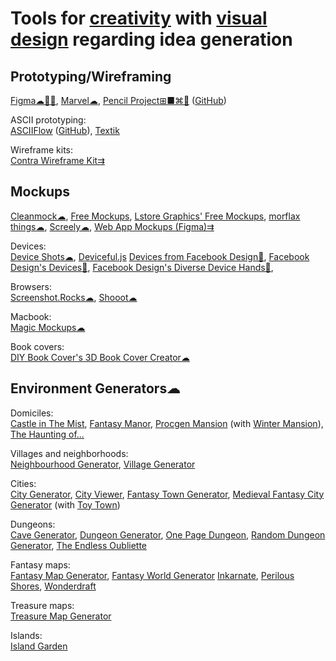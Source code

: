 
# Tools for [creativity](https://adequate.life/creativity/) with [visual design](https://notageni.us/design/) regarding idea generation

## Prototyping/Wireframing

[Figma☁🍎🤖](https://www.figma.com/),
[Marvel☁](https://marvelapp.com/),
[Pencil Project⊞■⌘🐧](https://pencil.evolus.vn/) ([GitHub](https://github.com/evolus/pencil))

ASCII prototyping:  
[ASCIIFlow](https://asciiflow.com/#/) ([GitHub](https://github.com/lewish/asciiflow)),
[Textik](https://textik.com/)

Wireframe kits:  
[Contra Wireframe Kit⇉](https://contrauikit.com/)

## Mockups

[Cleanmock☁](https://cleanmock.com/),
[Free Mockups](https://www.ls.graphics/free-mockups),
[Lstore Graphics' Free Mockups](https://www.ls.graphics/free-mockups),
[morflax things☁](https://things.morflax.com/),
[Screely☁](https://www.screely.com/),
[Web App Mockups (Figma)⇉](https://www.figma.com/community/file/945035983482109746)

Devices:  
[Device Shots☁](https://deviceshots.com/),
[Deviceful.js](https://deviceful.app/)
[Devices from Facebook Design🧛](https://design.facebook.com/toolsandresources/devices),
[Facebook Design's Devices🧛](https://facebook.design/devices),
[Facebook Design's Diverse Device Hands🧛](https://facebook.design/handskit),

Browsers:  
[Screenshot.Rocks☁](https://screenshot.rocks/),
[Shooot☁](https://shooot.bourhaouta.com/)

Macbook:  
[Magic Mockups☁](https://magicmockups.com/)

Book covers:  
[DIY Book Cover's 3D Book Cover Creator☁](https://diybookcovers.com/3Dmockups/)

## Environment Generators☁

Domiciles:  
[Castle in The Mist](https://watabou.itch.io/castle-in-the-mist),
[Fantasy Manor](https://watabou.itch.io/fantasy-manor),
[Procgen Mansion](https://watabou.itch.io/procgen-mansion) (with [Winter Mansion](https://watabou.itch.io/winter-mansion)),
[The Haunting of...](https://watabou.itch.io/the-haunting-of)

Villages and neighborhoods:  
[Neighbourhood Generator](https://watabou.itch.io/neighbourhood),
[Village Generator](https://watabou.itch.io/village-generator)

Cities:  
[City Generator](https://www.oskarstalberg.com/game/CityGenerator/),
[City Viewer](https://watabou.itch.io/city-viewer),
[Fantasy Town Generator](https://donjon.bin.sh/fantasy/town/),
[Medieval Fantasy City Generator](https://watabou.itch.io/medieval-fantasy-city-generator) (with [Toy Town](https://watabou.itch.io/toy-town))

Dungeons:  
[Cave Generator](https://www.myth-weavers.com/generators/cave),
[Dungeon Generator](https://www.myth-weavers.com/generate_dungeon.php),
[One Page Dungeon](https://watabou.itch.io/one-page-dungeon),
[Random Dungeon Generator](https://donjon.bin.sh/fantasy/dungeon/),
[The Endless Oubliette](https://oubliette.bin.sh/)

Fantasy maps:  
[Fantasy Map Generator](https://azgaar.github.io/Fantasy-Map-Generator/),
[Fantasy World Generator](https://donjon.bin.sh/fantasy/world/)
[Inkarnate](https://inkarnate.com/),
[Perilous Shores](https://watabou.itch.io/perilous-shores),
[Wonderdraft](https://www.wonderdraft.net/)

Treasure maps:  
[Treasure Map Generator](https://donjon.bin.sh/fantasy/treasure_map/)

Islands:  
[Island Garden](https://watabou.itch.io/island-garden)
